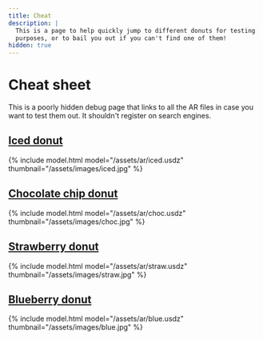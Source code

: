 ```yaml
---
title: Cheat
description: |
  This is a page to help quickly jump to different donuts for testing
  purposes, or to bail you out if you can't find one of them!
hidden: true
---
```

# Cheat sheet
This is a poorly hidden debug page that links to all the AR files in case you want to test them out. It shouldn't register on search engines.

## [Iced donut](/a6t6fu9yah8er-iced.html)
{% include model.html model="/assets/ar/iced.usdz" thumbnail="/assets/images/iced.jpg" %}

## [Chocolate chip donut](/g81id9tkadp0d-choc.html)
{% include model.html model="/assets/ar/choc.usdz" thumbnail="/assets/images/choc.jpg" %}

## [Strawberry donut](/ry23dj2346yrz-straw.html)
{% include model.html model="/assets/ar/straw.usdz" thumbnail="/assets/images/straw.jpg" %}

## [Blueberry donut](/wd19gwcqhgv4-blue.html)
{% include model.html model="/assets/ar/blue.usdz" thumbnail="/assets/images/blue.jpg" %}